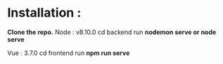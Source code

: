 
# Installation :


**Clone the repo.**
Node : v8.10.0
cd backend run **nodemon serve or node serve**

Vue : 3.7.0
cd frontend run **npm run serve**

